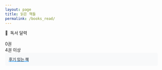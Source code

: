 ```yaml
---
layout: page
title: 읽은 책들
permalink: /books_read/
---
```


<link rel="stylesheet" href="{{ '/assets/css/reading-heatmap.css' | relative_url }}">

<div class="heatmap-container">
  <div class="heatmap-title">📅&nbsp;&nbsp;독서 달력</div>
  <div id="reading-heatmap"></div>
  <div class="heatmap-stats" style="text-align: center; margin: 16px 0; font-size: 14px; color: #586069;">
    <span id="total-books"></span>
  </div>
  <div class="heatmap-legend">
    <span>0권</span>
    <div class="heatmap-legend-item">
      <div class="heatmap-legend-cell" style="background-color: #ebedf0;"></div>
      <div class="heatmap-legend-cell" style="background-color: #d0ebff;"></div>
      <div class="heatmap-legend-cell" style="background-color: #74c0fc;"></div>
      <div class="heatmap-legend-cell" style="background-color: #1971c2;"></div>
      <div class="heatmap-legend-cell" style="background-color: #0c4a6e;"></div>
    </div>
    <span>4권 이상</span>
  </div>
</div>

<div style="margin: 0; padding: 12px; background-color: #f8f9fa; border-radius: 6px; font-size: 13px; color: #586069;">
  <strong style="background: linear-gradient(to bottom, transparent 70%, #74c0fc 90%);">후기 있는 책</strong>
</div>

<div id="books-list">
  <!-- 책 목록이 여기에 동적으로 생성됩니다 -->
</div>

<script src="{{ '/assets/js/reading-heatmap.js' | relative_url }}"></script>
